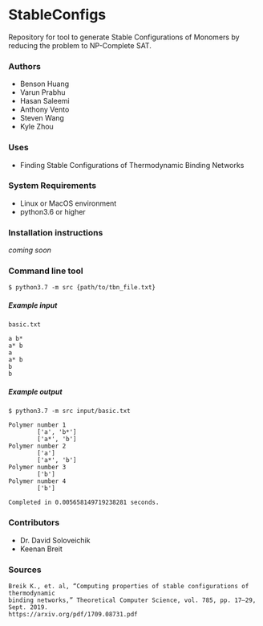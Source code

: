 # StableConfigs
Repository for tool to generate Stable Configurations of Monomers by reducing the problem to NP-Complete SAT. 

### Authors
+ Benson Huang
+ Varun Prabhu
+ Hasan Saleemi
+ Anthony Vento
+ Steven Wang
+ Kyle Zhou

### Uses
+ Finding Stable Configurations of Thermodynamic Binding Networks

### System Requirements
+ Linux or MacOS environment 
+ python3.6 or higher 


### Installation instructions

*coming soon*

### Command line tool
    
    $ python3.7 -m src {path/to/tbn_file.txt}


##### Example input

    basic.txt

    a b*
    a* b
    a
    a* b
    b
    b


##### Example output
    
    $ python3.7 -m src input/basic.txt

    Polymer number 1
            ['a', 'b*']
            ['a*', 'b']
    Polymer number 2
            ['a']
            ['a*', 'b']
    Polymer number 3
            ['b']
    Polymer number 4
            ['b']

    Completed in 0.005658149719238281 seconds.


### Contributors
+ Dr. David Soloveichik
+ Keenan Breit

### Sources

    Breik K., et. al, “Computing properties of stable configurations of thermodynamic 
    binding networks,” Theoretical Computer Science, vol. 785, pp. 17–29, Sept. 2019.
    https://arxiv.org/pdf/1709.08731.pdf
